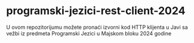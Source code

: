 # programski-jezici-rest-client-2024
U ovom repozitorijumu možete pronaći izvorni kod HTTP klijenta u Javi sa vežbi iz predmeta Programski Jezici u Majskom bloku 2024 godine
